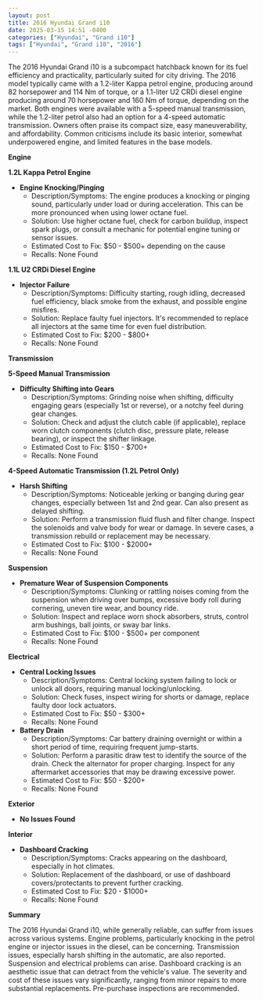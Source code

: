 ```yaml
---
layout: post
title: 2016 Hyundai Grand i10
date: 2025-03-15 14:51 -0400
categories: ["Hyundai", "Grand i10"]
tags: ["Hyundai", "Grand i10", "2016"]
---
```

The 2016 Hyundai Grand i10 is a subcompact hatchback known for its fuel efficiency and practicality, particularly suited for city driving. The 2016 model typically came with a 1.2-liter Kappa petrol engine, producing around 82 horsepower and 114 Nm of torque, or a 1.1-liter U2 CRDi diesel engine producing around 70 horsepower and 160 Nm of torque, depending on the market. Both engines were available with a 5-speed manual transmission, while the 1.2-liter petrol also had an option for a 4-speed automatic transmission. Owners often praise its compact size, easy maneuverability, and affordability. Common criticisms include its basic interior, somewhat underpowered engine, and limited features in the base models.

**Engine**

**1.2L Kappa Petrol Engine**
* **Engine Knocking/Pinging**
    * Description/Symptoms: The engine produces a knocking or pinging sound, particularly under load or during acceleration. This can be more pronounced when using lower octane fuel.
    * Solution: Use higher octane fuel, check for carbon buildup, inspect spark plugs, or consult a mechanic for potential engine tuning or sensor issues.
    * Estimated Cost to Fix: $50 - $500+ depending on the cause
    * Recalls: None Found

**1.1L U2 CRDi Diesel Engine**
* **Injector Failure**
    * Description/Symptoms: Difficulty starting, rough idling, decreased fuel efficiency, black smoke from the exhaust, and possible engine misfires.
    * Solution: Replace faulty fuel injectors. It's recommended to replace all injectors at the same time for even fuel distribution.
    * Estimated Cost to Fix: $200 - $800+
    * Recalls: None Found

**Transmission**

**5-Speed Manual Transmission**
* **Difficulty Shifting into Gears**
    * Description/Symptoms: Grinding noise when shifting, difficulty engaging gears (especially 1st or reverse), or a notchy feel during gear changes.
    * Solution: Check and adjust the clutch cable (if applicable), replace worn clutch components (clutch disc, pressure plate, release bearing), or inspect the shifter linkage.
    * Estimated Cost to Fix: $150 - $700+
    * Recalls: None Found

**4-Speed Automatic Transmission (1.2L Petrol Only)**
* **Harsh Shifting**
    * Description/Symptoms: Noticeable jerking or banging during gear changes, especially between 1st and 2nd gear. Can also present as delayed shifting.
    * Solution: Perform a transmission fluid flush and filter change. Inspect the solenoids and valve body for wear or damage. In severe cases, a transmission rebuild or replacement may be necessary.
    * Estimated Cost to Fix: $100 - $2000+
    * Recalls: None Found

**Suspension**

* **Premature Wear of Suspension Components**
    * Description/Symptoms: Clunking or rattling noises coming from the suspension when driving over bumps, excessive body roll during cornering, uneven tire wear, and bouncy ride.
    * Solution: Inspect and replace worn shock absorbers, struts, control arm bushings, ball joints, or sway bar links.
    * Estimated Cost to Fix: $100 - $500+ per component
    * Recalls: None Found

**Electrical**

* **Central Locking Issues**
    * Description/Symptoms: Central locking system failing to lock or unlock all doors, requiring manual locking/unlocking.
    * Solution: Check fuses, inspect wiring for shorts or damage, replace faulty door lock actuators.
    * Estimated Cost to Fix: $50 - $300+
    * Recalls: None Found
* **Battery Drain**
    * Description/Symptoms: Car battery draining overnight or within a short period of time, requiring frequent jump-starts.
    * Solution: Perform a parasitic draw test to identify the source of the drain. Check the alternator for proper charging. Inspect for any aftermarket accessories that may be drawing excessive power.
    * Estimated Cost to Fix: $50 - $200+
    * Recalls: None Found

**Exterior**

* **No Issues Found**

**Interior**

* **Dashboard Cracking**
    * Description/Symptoms: Cracks appearing on the dashboard, especially in hot climates.
    * Solution: Replacement of the dashboard, or use of dashboard covers/protectants to prevent further cracking.
    * Estimated Cost to Fix: $20 - $1000+
    * Recalls: None Found

**Summary**

The 2016 Hyundai Grand i10, while generally reliable, can suffer from issues across various systems. Engine problems, particularly knocking in the petrol engine or injector issues in the diesel, can be concerning. Transmission issues, especially harsh shifting in the automatic, are also reported. Suspension and electrical problems can arise. Dashboard cracking is an aesthetic issue that can detract from the vehicle's value. The severity and cost of these issues vary significantly, ranging from minor repairs to more substantial replacements. Pre-purchase inspections are recommended.

